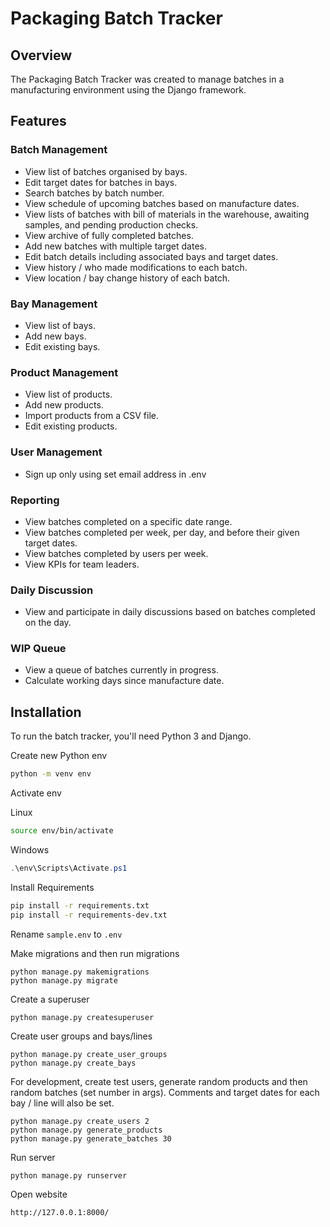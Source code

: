 # Packaging Batch Tracker

## Overview

The Packaging Batch Tracker was created to manage batches in a manufacturing environment using the Django framework.

## Features

### Batch Management
- View list of batches organised by bays.
- Edit target dates for batches in bays.
- Search batches by batch number.
- View schedule of upcoming batches based on manufacture dates.
- View lists of batches with bill of materials in the warehouse, awaiting samples, and pending production checks.
- View archive of fully completed batches.
- Add new batches with multiple target dates.
- Edit batch details including associated bays and target dates.
- View history / who made modifications to each batch.
- View location / bay change history of each batch.

### Bay Management
- View list of bays.
- Add new bays.
- Edit existing bays.

### Product Management
- View list of products.
- Add new products.
- Import products from a CSV file.
- Edit existing products.

### User Management
- Sign up only using set email address in .env

### Reporting
- View batches completed on a specific date range.
- View batches completed per week, per day, and before their given target dates.
- View batches completed by users per week.
- View KPIs for team leaders.

### Daily Discussion
- View and participate in daily discussions based on batches completed on the day.

### WIP Queue
- View a queue of batches currently in progress.
- Calculate working days since manufacture date.

## Installation

To run the batch tracker, you'll need Python 3 and Django. 

Create new Python env

```bash
python -m venv env
```

Activate env

Linux
```bash
source env/bin/activate
```

Windows
```ps1
.\env\Scripts\Activate.ps1
```

Install Requirements

```bash
pip install -r requirements.txt
pip install -r requirements-dev.txt
```

Rename ```sample.env``` to ```.env```

Make migrations and then run migrations
```
python manage.py makemigrations
python manage.py migrate
```

Create a superuser
```
python manage.py createsuperuser
```

Create user groups and bays/lines
```
python manage.py create_user_groups
python manage.py create_bays
```

For development, create test users, generate random products and then random batches (set number in args). Comments and target dates for each bay / line will also be set.
```
python manage.py create_users 2
python manage.py generate_products
python manage.py generate_batches 30
```

Run server
```
python manage.py runserver
```

Open website
```
http://127.0.0.1:8000/
```